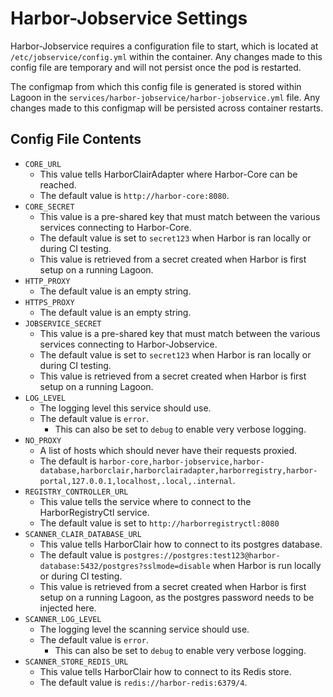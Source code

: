 # Harbor-Jobservice Settings
Harbor-Jobservice requires a configuration file to start, which is located at `/etc/jobservice/config.yml` within the container. Any changes made to this config file are temporary and will not persist once the pod is restarted.

The configmap from which this config file is generated is stored within Lagoon in the `services/harbor-jobservice/harbor-jobservice.yml` file. Any changes made to this configmap will be persisted across container restarts.

## Config File Contents

* `CORE_URL`
  * This value tells HarborClairAdapter where Harbor-Core can be reached.
  * The default value is `http://harbor-core:8080`.
* `CORE_SECRET`
  * This value is a pre-shared key that must match between the various services connecting to Harbor-Core.
  * The default value is set to `secret123` when Harbor is ran locally or during CI testing.
  * This value is retrieved from a secret created when Harbor is first setup on a running Lagoon.
* `HTTP_PROXY`
  * The default value is an empty string.
* `HTTPS_PROXY`
  * The default value is an empty string.
* `JOBSERVICE_SECRET`
  * This value is a pre-shared key that must match between the various services connecting to Harbor-Jobservice.
  * The default value is set to `secret123` when Harbor is ran locally or during CI testing.
  * This value is retrieved from a secret created when Harbor is first setup on a running Lagoon.
* `LOG_LEVEL`
  * The logging level this service should use.
  * The default value is `error`.
    * This can also be set to `debug` to enable very verbose logging.
* `NO_PROXY`
  * A list of hosts which should never have their requests proxied.
  * The default is `harbor-core,harbor-jobservice,harbor-database,harborclair,harborclairadapter,harborregistry,harbor-portal,127.0.0.1,localhost,.local,.internal`.
* `REGISTRY_CONTROLLER_URL`
  * This value tells the service where to connect to the HarborRegistryCtl service.
  * The default value is set to `http://harborregistryctl:8080`
* `SCANNER_CLAIR_DATABASE_URL`
  * This value tells HarborClair how to connect to its postgres database.
  * The default value is `postgres://postgres:test123@harbor-database:5432/postgres?sslmode=disable` when Harbor is run locally or during CI testing.
  * This value is retrieved from a secret created when Harbor is first setup on a running Lagoon, as the postgres password needs to be injected here.
* `SCANNER_LOG_LEVEL`
  * The logging level the scanning service should use.
  * The default value is `error`.
    * This can also be set to `debug` to enable very verbose logging.
* `SCANNER_STORE_REDIS_URL`
  * This value tells HarborClair how to connect to its Redis store.
  * The default value is `redis://harbor-redis:6379/4`.
